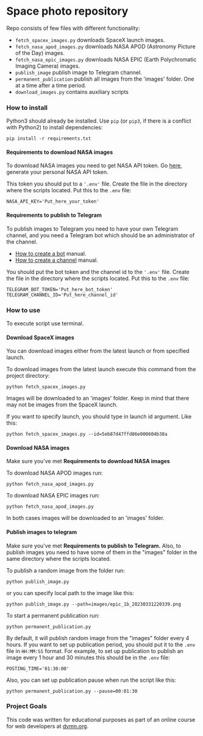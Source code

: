 # Space photo repository

Repo consists of few files with different functionality:
* `fetch_spacex_images.py` downloads SpaceX launch images.
* `fetch_nasa_apod_images.py` downloads NASA APOD (Astronomy Picture of the Day) images.
* `fetch_nasa_epic_images.py` downloads NASA EPIC (Earth Polychromatic Imaging Camera) images.
* `publish_image` publish image to Telegram channel.
* `permanent_publication` publish all images from the 'images' folder. One at a time after a time period.
* `download_images.py` contains auxiliary scripts

### How to install

Python3 should already be installed. 
Use `pip` (or `pip3`, if there is a conflict with Python2) to install dependencies:
```
pip install -r requirements.txt
```

#### Requirements to download NASA images

To download NASA images you need to get NASA API token. Go [here](https://api.nasa.gov/), generate your personal NASA API token.

This token you should put to a ```'.env'``` file. Create the file in the directory where the scripts located. Put this to the ``.env`` file:
```
NASA_API_KEY='Put_here_your_token'
```
#### Requirements to publish to Telegram

To publish images to Telegram you need to have your own Telegram channel, and you need a Telegram bot which should be an administrator of the channel.

* [How to create a bot](https://way23.ru/%D1%80%D0%B5%D0%B3%D0%B8%D1%81%D1%82%D1%80%D0%B0%D1%86%D0%B8%D1%8F-%D0%B1%D0%BE%D1%82%D0%B0-%D0%B2-telegram/) manual.
* [How to create a channel](https://smmplanner.com/blog/otlozhennyj-posting-v-telegram/) manual.

You should put the bot token and the channel id to the ```'.env'``` file. Create the file in the directory where the scripts located. Put this to the ``.env`` file:
```
TELEGRAM_BOT_TOKEN='Put_here_bot_token'
TELEGRAM_CHANNEL_ID='Put_here_channel_id'
```

### How to use
To execute script use terminal. 

#### Download SpaceX images
You can download images either from the latest launch or from specified launch. 

To download images from the latest launch execute this command from the project directory:
```
python fetch_spacex_images.py
```
Images will be downloaded to an 'images' folder. Keep in mind that there may not be images from the SpaceX launch.

If you want to specify launch, you should type in launch id argument. Like this:
```
python fetch_spacex_images.py --id=5eb87d47ffd86e000604b38a
```

#### Download NASA images
Make sure you've met **Requirements to download NASA images**

To download NASA APOD images run:
```
python fetch_nasa_apod_images.py
```
To download NASA EPIC images run:
```
python fetch_nasa_apod_images.py
```
In both cases images will be downloaded to an 'images' folder.

#### Publish images to telegram
Make sure you've met **Requirements to publish to Telegram.** Also, to publish images you need to have some of them in the "images" folder in the same directory where the scripts located.

To publish a random image from the folder run:
```
python publish_image.py
```
or you can specify local path to the image like this:
```
python publish_image.py --path=images/epic_1b_20230331220339.png
```

To start a permanent publication run:
```
python permanent_publication.py
```
By default, it will publish random image from the "images" folder every 4 hours. If you want to set up publication period, you should put it to the `.env` file in `HH:MM:SS` format. For example, to set up publication to publish an image every 1 hour and 30 minutes this should be in the `.env` file:
```
POSTING_TIME='01:30:00'
```
Also, you can set up publication pause when run the script like this:
```
python permanent_publication.py --pause=00:01:30
```

### Project Goals

This code was written for educational purposes as part of an online course for web developers at [dvmn.org](https://dvmn.org/).
